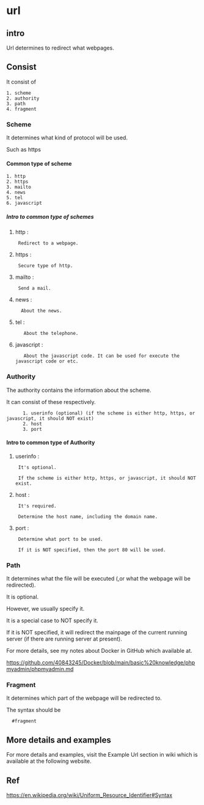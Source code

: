 # url
## intro 
Url determines to redirect what webpages.
## Consist
It consist of
  
    1. scheme
    2. authority
    3. path 
    4. fragment
    
### Scheme 
It determines what kind of protocol will be used.

Such as https 

#### Common type of scheme
    1. http
    2. https
    3. mailto
    4. news
    5. tel
    6. javascript

##### Intro to common type of schemes
1. http : 
    
        Redirect to a webpage.

2. https :


        Secure type of http.
        
3. mailto :

        Send a mail.

4. news :
        
         About the news.
5. tel :

          About the telephone.

6. javascript :
    
          About the javascript code. It can be used for execute the javascript code or etc.
    
### Authority
The authority contains the information about the scheme.

It can consist of these respectively.
          
          1. userinfo (optional) (if the scheme is either http, https, or javascript, it should NOT exist)
          2. host
          3. port 
         
#### Intro to common type of Authority
1. userinfo : 

        It's optional.
        
        If the scheme is either http, https, or javascript, it should NOT exist.

2. host :

        It's required.
        
        Determine the host name, including the domain name.

3. port :
        
        Determine what port to be used. 
        
        If it is NOT specified, then the port 80 will be used.  
        
### Path

It determines what the file will be executed (,or what the webpage will be redirected).

It is optional.

However, we usually specify it.

It is a special case to NOT specify it.

If it is NOT specified, it will redirect the mainpage of the current running server (if there are running server at present). 

For more details, see my notes about Docker in GitHub which available at.

https://github.com/40843245/Docker/blob/main/basic%20knowledge/phpmyadmin/phpmyadmin.md

### Fragment

It determines which part of the webpage will be redirected to.

The syntax should be

      #fragment

## More details and examples

For more details and examples, visit the Example Url section in wiki which is available at the following website.

## Ref
https://en.wikipedia.org/wiki/Uniform_Resource_Identifier#Syntax
